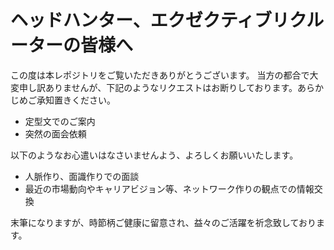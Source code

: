 # ヘッドハンター、エクゼクティブリクルーターの皆様へ

この度は本レポジトリをご覧いただきありがとうございます。
当方の都合で大変申し訳ありませんが、下記のようなリクエストはお断りしております。あらかじめご承知置きください。

* 定型文でのご案内
* 突然の面会依頼

以下のようなお心遣いはなさいませんよう、よろしくお願いいたします。

* 人脈作り、面識作りでの面談
* 最近の市場動向やキャリアビジョン等、ネットワーク作りの観点での情報交換

末筆になりますが、時節柄ご健康に留意され、益々のご活躍を祈念致しております。 
